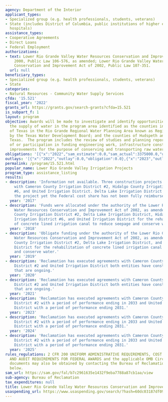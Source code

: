 ```yaml
---
agency: Department of the Interior
applicant_types:
- Specialized group (e.g. health professionals, students, veterans)
- State (includes District of Columbia, public institutions of higher education and
  hospitals)
assistance_types:
- Cooperative Agreements
- Direct Loans
- Federal Employment
authorizations:
- text: Lower Rio Grande Valley Water Resources Conservation and Improvement Act of
    2000, Public Law 106-576, as amended; Lower Rio Grande Valley Water Resources
    Conservation and Improvement Act of 2002, Public Law 107-351.
  url: null
beneficiary_types:
- Specialized group (e.g. health professionals, students, veterans)
- State
categories:
- Natural Resources - Community Water Supply Services
cfda: '15.521'
fiscal_year: '2022'
grants_url: https://grants.gov/search-grants?cfda=15.521
is_subpart_f: 1
layout: program
objective: Awards will be made to investigate and identify opportunities to improve
  the supply of water in the program area identified as the counties in the State
  of Texas in the Rio Grande Regional Water Planning Area known as Region “M” as designated
  by the Texas Water Development Board; and the counties of Hudspeth and El Paso,
  Texas.  The program includes the review of studies and planning reports, conduct
  of or participation in funding engineering work, infrastructure construction, and
  improvements for the purpose of conserving and transporting raw water.
obligations: '[{"x":"2022","sam_estimate":0.0,"sam_actual":3375000.0,"usa_spending_actual":3375000.0},{"x":"2023","sam_estimate":0.0,"sam_actual":3273480.23,"usa_spending_actual":1980100.0},{"x":"2024","sam_estimate":975000.0,"sam_actual":0.0,"usa_spending_actual":3474900.0}]'
outlays: '[{"x":"2022","outlay":0.0,"obligation":0.0},{"x":"2023","outlay":0.0,"obligation":4948330.23},{"x":"2024","outlay":0.0,"obligation":0.0}]'
permalink: /program/15.521.html
popular_name: Lower Rio Grande Valley Irrigation Projects
program_type: assistance_listing
results:
- description: 'Information not available. Three construction projects are ongoing
    with Cameron County Irrigation District #2, Hidalgo County Irrigation District
    #6, and United Irrigation District. Delta Lake Irrigation District has completed
    the project yet the Federal cost share has not been fully reimbursed.'
  year: '2017'
- description: 'Funds were allocated under the authority of the Lower Rio Grande Valley
    Water Resources Conservation and Improvement Act of 2002, as amended, the Cameron
    County Irrigation District #2, Delta Lake Irrigation District, Hidalgo County
    Irrigation District #6, and United Irrigation District for the rehabilitation
    of concrete lined irrigation canal to reduce seepage and conserve water.'
  year: '2018'
- description: 'Obligate funding under the authority of the Lower Rio Grande Valley
    Water Resources Conservation and Improvement Act of 2002, as amended, to the Cameron
    County Irrigation District #2, Delta Lake Irrigation District, and United Irrigation
    District for the rehabilitation of concrete lined irrigation canal to reduce seepage
    and conserve water.'
  year: '2019'
- description: 'Reclamation has executed agreements with Cameron County Irrigation
    District #2 and United Irrigation District both entities have construction projects
    that are ongoing.'
  year: '2020'
- description: 'Reclamation has executed agreements with Cameron County Irrigation
    District #2 and United Irrigation District both entities have construction projects
    that are ongoing.'
  year: '2021'
- description: 'Reclamation has executed agreements with Cameron County Irrigation
    District #2 with a period of performance ending in 2033 and United Irrigation
    District with a period of performance ending 2031.'
  year: '2023'
- description: 'Reclamation has executed agreements with Cameron County Irrigation
    District #2 with a period of performance ending in 2033 and United Irrigation
    District with a period of performance ending 2031.'
  year: '2024'
- description: 'Reclamation has executed agreements with Cameron County Irrigation
    District #2 with a period of performance ending in 2033 and United Irrigation
    District with a period of performance ending 2031.'
  year: '2025'
rules_regulations: 2 CFR 200 UNIFORM ADMINISTRATIVE REQUIREMENTS, COST PRINCIPLES,
  AND AUDIT REQUIREMENTS FOR FEDERAL AWARDS and the applicable OMB Circulars.  These
  documents may also be obtained by contacting the Bureau of Reclamation Office listed
  below.
sam_url: https://sam.gov/fal/b7c2961635e1432f9eba7788a87cb1aa/view
sub-agency: Bureau of Reclamation
tax_expenditures: null
title: Lower Rio Grande Valley Water Resources Conservation and Improvement
usaspending_url: https://www.usaspending.gov/search/?hash=60dc03187df096775429a85f26194ab1
---
```

